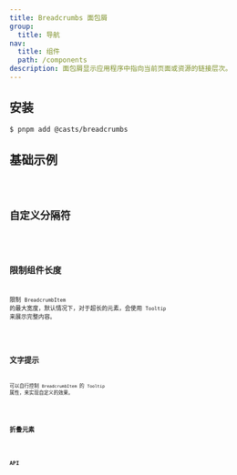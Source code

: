 ```yaml
---
title: Breadcrumbs 面包屑
group:
  title: 导航
nav:
  title: 组件
  path: /components
description: 面包屑显示应用程序中指向当前页面或资源的链接层次。
---
```


## 安装

```bash
$ pnpm add @casts/breadcrumbs
```

## 基础示例

<code src="../examples/basic.tsx" />

## 自定义分隔符

<code src="../examples/custom-separator.tsx" />

## 限制组件长度

限制 `BreadcrumbItem` 的最大宽度，默认情况下，对于超长的元素，会使用 `Tooltip` 来展示完整内容。

<code src="../examples/max-width.tsx" />

## 文字提示

可以自行控制 `BreadcrumbItem `的 `Tooltip` 属性，来实现自定义的效果。

<code src="../examples/item-tooltip.tsx" />

## 折叠元素

<code src="../examples/collapsed.tsx" />

## API

<API src="@casts/breadcrumbs" />
